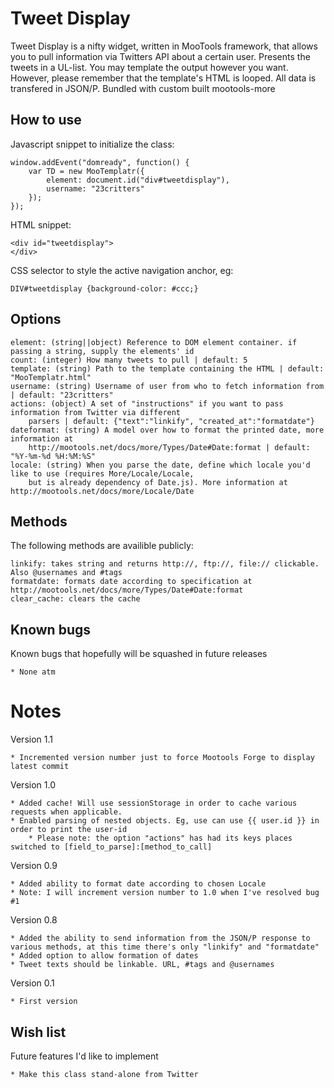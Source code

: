 Tweet Display
===========

Tweet Display is a nifty widget, written in MooTools framework, that allows you to pull information via Twitters API
about a certain user. Presents the tweets in a UL-list. You may template the output however you want. However, please
remember that the template's HTML is looped. All data is transfered in JSON/P.
Bundled with custom built mootools-more

How to use
-----------------

Javascript snippet to initialize the class:

	window.addEvent("domready", function() {
		var TD = new MooTemplatr({
			element: document.id("div#tweetdisplay"),
			username: "23critters"
		});
	});


HTML snippet:

	<div id="tweetdisplay">
	</div>

CSS selector to style the active navigation anchor, eg:

	DIV#tweetdisplay {background-color: #ccc;}

Options
-----------------
    element: (string||object) Reference to DOM element container. if passing a string, supply the elements' id
    count: (integer) How many tweets to pull | default: 5
    template: (string) Path to the template containing the HTML | default: "MooTemplatr.html"
    username: (string) Username of user from who to fetch information from | default: "23critters"
	actions: (object) A set of "instructions" if you want to pass information from Twitter via different
	    parsers | default: {"text":"linkify", "created_at":"formatdate"}
	dateformat: (string) A model over how to format the printed date, more information at
	    http://mootools.net/docs/more/Types/Date#Date:format | default: "%Y-%m-%d %H:%M:%S"
	locale: (string) When you parse the date, define which locale you'd like to use (requires More/Locale/Locale,
	    but is already dependency of Date.js). More information at http://mootools.net/docs/more/Locale/Date


Methods
-----------------

The following methods are availible publicly:

    linkify: takes string and returns http://, ftp://, file:// clickable. Also @usernames and #tags
	formatdate: formats date according to specification at http://mootools.net/docs/more/Types/Date#Date:format
	clear_cache: clears the cache


Known bugs
-----------------

Known bugs that hopefully will be squashed in future releases

	* None atm


Notes
===========
Version 1.1

	* Incremented version number just to force Mootools Forge to display latest commit

Version 1.0

    * Added cache! Will use sessionStorage in order to cache various requests when applicable.
    * Enabled parsing of nested objects. Eg, use can use {{ user.id }} in order to print the user-id
        * Please note: the option "actions" has had its keys places switched to [field_to_parse]:[method_to_call]

Version 0.9

	* Added ability to format date according to chosen Locale
	* Note: I will increment version number to 1.0 when I've resolved bug #1

Version 0.8

	* Added the ability to send information from the JSON/P response to various methods, at this time there's only "linkify" and "formatdate"
	* Added option to allow formation of dates
	* Tweet texts should be linkable. URL, #tags and @usernames

Version 0.1

    * First version


Wish list
-----------------

Future features I'd like to implement

	* Make this class stand-alone from Twitter


